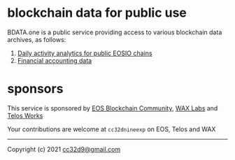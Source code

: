 # blockchain data for public use

BDATA.one is a public service providing access to various blockchain data archives, as follows:

1. [Daily activity analytics for public EOSIO chains](./eosio-activity.html)
2. [Financial accounting data](./eosio-accounting.html)




# sponsors

This service is sponsored by [EOS Blockchain Community](https://pomelo.io/grants/accounting), [WAX Labs](https://labs.wax.io/proposals/27) and [Telos Works](https://app.telos.net/trails/ballots/accounting/1642462699170)

Your contributions are welcome at `cc32dnineexp` on EOS, Telos and WAX

---
Copyright (c) 2021 cc32d9@gmail.com



